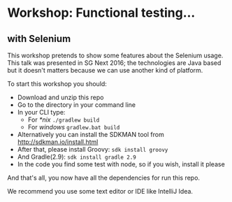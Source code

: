 # Workshop: Functional testing...
## with Selenium

This workshop pretends to show some features about the Selenium usage. This talk was presented in SG Next 2016; the technologies are Java based but it doesn't matters because we can use another kind of platform.

To start this workshop you should:

- Download and unzip this repo
- Go to the directory in your command line
- In your CLI type:
  - For _*nix_ `./gradlew build`
  - For _windows_ `gradlew.bat build`
- Alternatively you can install the SDKMAN tool from http://sdkman.io/install.html
- After that, please install Groovy: `sdk install groovy`
- And Gradle(2.9): `sdk install gradle 2.9`
- In the code you find some test with node, so if you wish, install it please

And that's all, you now have all the dependencies for run this repo.

We recommend you use some text editor or IDE like IntelliJ Idea.
